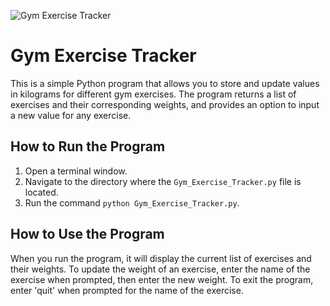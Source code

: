 ![Gym Exercise Tracker](https://example.com/path_to_image "Gym Exercise Tracker")

# Gym Exercise Tracker

This is a simple Python program that allows you to store and update values in kilograms for different gym exercises. The program returns a list of exercises and their corresponding weights, and provides an option to input a new value for any exercise.

## How to Run the Program

1. Open a terminal window.
2. Navigate to the directory where the `Gym_Exercise_Tracker.py` file is located.
3. Run the command `python Gym_Exercise_Tracker.py`.

## How to Use the Program

When you run the program, it will display the current list of exercises and their weights. To update the weight of an exercise, enter the name of the exercise when prompted, then enter the new weight. To exit the program, enter 'quit' when prompted for the name of the exercise.

